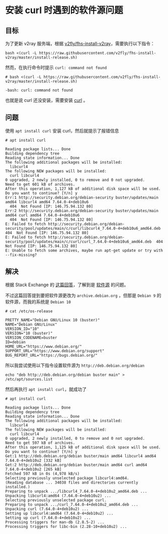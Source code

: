 # 安装 curl 时遇到的软件源问题

## 目标

为了更新 v2ray 服务端，根据 [v2fly/fhs-install-v2ray](https://github.com/v2fly/fhs-install-v2ray)，需要执行以下指令：

```shell
bash <(curl -L https://raw.githubusercontent.com/v2fly/fhs-install-v2ray/master/install-release.sh)
```

然而，在执行命令时提示 `curl: command not found`

```
# bash <(curl -L https://raw.githubusercontent.com/v2fly/fhs-install-v2ray/master/install-release.sh)

-bash: curl: command not found
```

也就是说 curl 还没安装，需要安装 [curl](https://curl.se/) 。

## 问题

使用 `apt install curl` 安装 curl，然后就提示了报错信息

```
# apt install curl

Reading package lists... Done
Building dependency tree       
Reading state information... Done
The following additional packages will be installed:
  libcurl4
The following NEW packages will be installed:
  curl libcurl4
0 upgraded, 2 newly installed, 0 to remove and 0 not upgraded.
Need to get 601 kB of archives.
After this operation, 1,127 kB of additional disk space will be used.
Do you want to continue? [Y/n] y
Err:1 http://security.debian.org/debian-security buster/updates/main amd64 libcurl4 amd64 7.64.0-4+deb10u6
  404  Not Found [IP: 146.75.94.132 80]
Err:2 http://security.debian.org/debian-security buster/updates/main amd64 curl amd64 7.64.0-4+deb10u6
  404  Not Found [IP: 146.75.94.132 80]
E: Failed to fetch http://security.debian.org/debian-security/pool/updates/main/c/curl/libcurl4_7.64.0-4+deb10u6_amd64.deb  404  Not Found [IP: 146.75.94.132 80]
E: Failed to fetch http://security.debian.org/debian-security/pool/updates/main/c/curl/curl_7.64.0-4+deb10u6_amd64.deb  404  Not Found [IP: 146.75.94.132 80]
E: Unable to fetch some archives, maybe run apt-get update or try with --fix-missing?
```

## 解决

根据 Stack Exchange 的 [这篇回答](https://unix.stackexchange.com/questions/743839/apt-get-update-failed-to-fetch-debian-amd64-packages-while-building-dockerfile-f)，了解到是 [软件源](https://en.wikipedia.org/wiki/Software_repository) 的问题。

不过这篇回答提到要把软件源更改为 `archive.debian.org` ，但那是 `Debian 9` 的软件源，而我的系统是 `Debian 10`

```
# cat /etc/os-release

PRETTY_NAME="Debian GNU/Linux 10 (buster)"
NAME="Debian GNU/Linux"
VERSION_ID="10"
VERSION="10 (buster)"
VERSION_CODENAME=buster
ID=debian
HOME_URL="https://www.debian.org/"
SUPPORT_URL="https://www.debian.org/support"
BUG_REPORT_URL="https://bugs.debian.org/"
```

所以我尝试使用以下指令设置软件源为 `http://deb.debian.org/debian`

```shell
echo "deb http://deb.debian.org/debian buster main" > /etc/apt/sources.list
```

然后再执行 `apt install curl`，就成功了

```
# apt install curl

Reading package lists... Done
Building dependency tree       
Reading state information... Done
The following additional packages will be installed:
  libcurl4
The following NEW packages will be installed:
  curl libcurl4
0 upgraded, 2 newly installed, 0 to remove and 0 not upgraded.
Need to get 597 kB of archives.
After this operation, 1,125 kB of additional disk space will be used.
Do you want to continue? [Y/n] y
Get:1 http://deb.debian.org/debian buster/main amd64 libcurl4 amd64 7.64.0-4+deb10u2 [332 kB]
Get:2 http://deb.debian.org/debian buster/main amd64 curl amd64 7.64.0-4+deb10u2 [265 kB]
Fetched 597 kB in 0s (4,978 kB/s)
Selecting previously unselected package libcurl4:amd64.
(Reading database ... 34038 files and directories currently installed.)
Preparing to unpack .../libcurl4_7.64.0-4+deb10u2_amd64.deb ...
Unpacking libcurl4:amd64 (7.64.0-4+deb10u2) ...
Selecting previously unselected package curl.
Preparing to unpack .../curl_7.64.0-4+deb10u2_amd64.deb ...
Unpacking curl (7.64.0-4+deb10u2) ...
Setting up libcurl4:amd64 (7.64.0-4+deb10u2) ...
Setting up curl (7.64.0-4+deb10u2) ...
Processing triggers for man-db (2.8.5-2) ...
Processing triggers for libc-bin (2.28-10+deb10u2) ...
```
